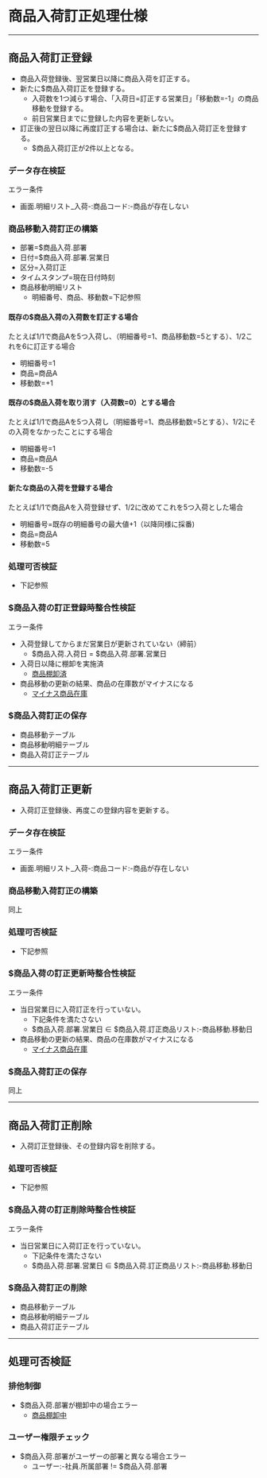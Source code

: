 # 商品入荷訂正処理仕様

***

## 商品入荷訂正登録

- 商品入荷登録後、翌営業日以降に商品入荷を訂正する。
- 新たに$商品入荷訂正を登録する。
    - 入荷数を1つ減らす場合、「入荷日=訂正する営業日」「移動数=-1」の商品移動を登録する。
    - 前日営業日までに登録した内容を更新しない。
- 訂正後の翌日以降に再度訂正する場合は、新たに$商品入荷訂正を登録する。
    - $商品入荷訂正が2件以上となる。

### データ存在検証

エラー条件

- 画面.明細リスト_入荷-:商品コード:-商品が存在しない

### 商品移動入荷訂正の構築

- 部署=$商品入荷.部署
- 日付=$商品入荷.部署.営業日
- 区分=入荷訂正
- タイムスタンプ=現在日付時刻
- 商品移動明細リスト
    - 明細番号、商品、移動数=下記参照

#### 既存の$商品入荷の入荷数を訂正する場合

たとえば1/1で商品Aを5つ入荷し、（明細番号=1、商品移動数=5とする）、1/2これを6に訂正する場合

- 明細番号=1
- 商品=商品A
- 移動数=+1

#### 既存の$商品入荷を取り消す（入荷数=0）とする場合

たとえば1/1で商品Aを5つ入荷し（明細番号=1、商品移動数=5とする）、1/2にその入荷をなかったことにする場合

- 明細番号=1
- 商品=商品A
- 移動数=-5

#### 新たな商品の入荷を登録する場合

たとえば1/1で商品Aを入荷登録せず、1/2に改めてこれを5つ入荷とした場合

- 明細番号=既存の明細番号の最大値+1（以降同様に採番)
- 商品=商品A
- 移動数=5

### 処理可否検証

- 下記参照

### $商品入荷の訂正登録時整合性検証

エラー条件

- 入荷登録してからまだ営業日が更新されていない（締前）
    - $商品入荷.入荷日 = $商品入荷.部署.営業日
- 入荷日以降に棚卸を実施済
    - [商品棚卸済](/U11/仕様/商品棚卸済)
- 商品移動の更新の結果、商品の在庫数がマイナスになる
    - [マイナス商品在庫](/u11/仕様/マイナス商品在庫)

### $商品入荷訂正の保存

- 商品移動テーブル
- 商品移動明細テーブル
- 商品入荷訂正テーブル

***

## 商品入荷訂正更新

- 入荷訂正登録後、再度この登録内容を更新する。

### データ存在検証

エラー条件

- 画面.明細リスト_入荷-:商品コード:-商品が存在しない

### 商品移動入荷訂正の構築

同上

### 処理可否検証

- 下記参照

### $商品入荷の訂正更新時整合性検証

エラー条件

- 当日営業日に入荷訂正を行っていない。
    - 下記条件を満たさない
    - $商品入荷.部署.営業日 ∈ $商品入荷.訂正商品リスト:-商品移動.移動日
- 商品移動の更新の結果、商品の在庫数がマイナスになる
    - [マイナス商品在庫](/u11/仕様/マイナス商品在庫)

### $商品入荷訂正の保存

同上

***

## 商品入荷訂正削除

- 入荷訂正登録後、その登録内容を削除する。

### 処理可否検証

- 下記参照

### $商品入荷の訂正削除時整合性検証

エラー条件

- 当日営業日に入荷訂正を行っていない。
    - 下記条件を満たさない
    - $商品入荷.部署.営業日 ∈ $商品入荷.訂正商品リスト:-商品移動.移動日

### $商品入荷訂正の削除

- 商品移動テーブル
- 商品移動明細テーブル
- 商品入荷訂正テーブル

***

## 処理可否検証

### 排他制御

- $商品入荷.部署が棚卸中の場合エラー
    - [商品棚卸中](/U11/仕様/商品棚卸中)

### ユーザー権限チェック

- $商品入荷.部署がユーザーの部署と異なる場合エラー
    - ユーザー:-社員.所属部署 != $商品入荷.部署
